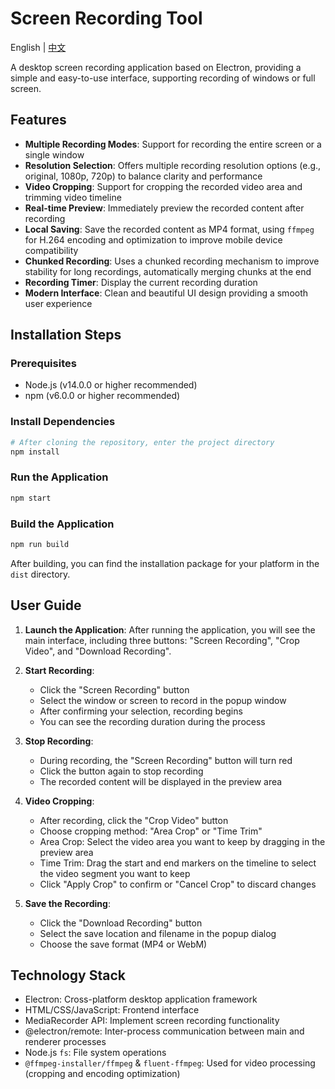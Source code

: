 # Screen Recording Tool

English | [中文](./README.md)

A desktop screen recording application based on Electron, providing a simple and easy-to-use interface, supporting recording of windows or full screen.

## Features

- **Multiple Recording Modes**: Support for recording the entire screen or a single window
- **Resolution Selection**: Offers multiple recording resolution options (e.g., original, 1080p, 720p) to balance clarity and performance
- **Video Cropping**: Support for cropping the recorded video area and trimming video timeline
- **Real-time Preview**: Immediately preview the recorded content after recording
- **Local Saving**: Save the recorded content as MP4 format, using `ffmpeg` for H.264 encoding and optimization to improve mobile device compatibility
- **Chunked Recording**: Uses a chunked recording mechanism to improve stability for long recordings, automatically merging chunks at the end
- **Recording Timer**: Display the current recording duration
- **Modern Interface**: Clean and beautiful UI design providing a smooth user experience

## Installation Steps

### Prerequisites

- Node.js (v14.0.0 or higher recommended)
- npm (v6.0.0 or higher recommended)

### Install Dependencies

```bash
# After cloning the repository, enter the project directory
npm install
```

### Run the Application

```bash
npm start
```

### Build the Application

```bash
npm run build
```

After building, you can find the installation package for your platform in the `dist` directory.

## User Guide

1. **Launch the Application**: After running the application, you will see the main interface, including three buttons: "Screen Recording", "Crop Video", and "Download Recording".

2. **Start Recording**:
   - Click the "Screen Recording" button
   - Select the window or screen to record in the popup window
   - After confirming your selection, recording begins
   - You can see the recording duration during the process

3. **Stop Recording**:
   - During recording, the "Screen Recording" button will turn red
   - Click the button again to stop recording
   - The recorded content will be displayed in the preview area

4. **Video Cropping**:
   - After recording, click the "Crop Video" button
   - Choose cropping method: "Area Crop" or "Time Trim"
   - Area Crop: Select the video area you want to keep by dragging in the preview area
   - Time Trim: Drag the start and end markers on the timeline to select the video segment you want to keep
   - Click "Apply Crop" to confirm or "Cancel Crop" to discard changes

5. **Save the Recording**:
   - Click the "Download Recording" button
   - Select the save location and filename in the popup dialog
   - Choose the save format (MP4 or WebM)

## Technology Stack

- Electron: Cross-platform desktop application framework
- HTML/CSS/JavaScript: Frontend interface
- MediaRecorder API: Implement screen recording functionality
- @electron/remote: Inter-process communication between main and renderer processes
- Node.js `fs`: File system operations
- `@ffmpeg-installer/ffmpeg` & `fluent-ffmpeg`: Used for video processing (cropping and encoding optimization)
